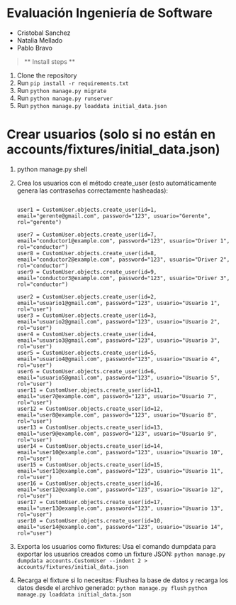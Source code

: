 # Evaluación Ingeniería de Software

- Cristobal Sanchez
- Natalia Mellado
- Pablo Bravo

> ** Install steps **
1. Clone the repository
2. Run `pip install -r requirements.txt`
3. Run `python manage.py migrate`
4. Run `python manage.py runserver`
5. Run `python manage.py loaddata initial_data.json`



# Crear usuarios (solo si no están en accounts/fixtures/initial_data.json)

1. python manage.py shell

2. Crea los usuarios con el método create_user (esto automáticamente genera las contraseñas correctamente hasheadas):
    ```from accounts.models import CustomUser

    user1 = CustomUser.objects.create_user(id=1, email="gerente@gmail.com", password="123", usuario="Gerente", rol="gerente")

    user7 = CustomUser.objects.create_user(id=7, email="conductor1@example.com", password="123", usuario="Driver 1", rol="conductor")
    user8 = CustomUser.objects.create_user(id=8, email="conductor2@example.com", password="123", usuario="Driver 2", rol="conductor")
    user9 = CustomUser.objects.create_user(id=9, email="conductor3@example.com", password="123", usuario="Driver 3", rol="conductor")
    
    user2 = CustomUser.objects.create_user(id=2, email="usuario1@gmail.com", password="123", usuario="Usuario 1", rol="user")
    user3 = CustomUser.objects.create_user(id=3, email="usuario2@gmail.com", password="123", usuario="Usuario 2", rol="user")
    user4 = CustomUser.objects.create_user(id=4, email="usuario3@gmail.com", password="123", usuario="Usuario 3", rol="user")
    user5 = CustomUser.objects.create_user(id=5, email="usuario4@gmail.com", password="123", usuario="Usuario 4", rol="user")
    user6 = CustomUser.objects.create_user(id=6, email="usuario5@gmail.com", password="123", usuario="Usuario 5", rol="user")
    user11 = CustomUser.objects.create_user(id=11, email="user7@example.com", password="123", usuario="Usuario 7", rol="user")
    user12 = CustomUser.objects.create_user(id=12, email="user8@example.com", password="123", usuario="Usuario 8", rol="user")
    user13 = CustomUser.objects.create_user(id=13, email="user9@example.com", password="123", usuario="Usuario 9", rol="user")
    user14 = CustomUser.objects.create_user(id=14, email="user10@example.com", password="123", usuario="Usuario 10", rol="user")
    user15 = CustomUser.objects.create_user(id=15, email="user11@example.com", password="123", usuario="Usuario 11", rol="user")
    user16 = CustomUser.objects.create_user(id=16, email="user12@example.com", password="123", usuario="Usuario 12", rol="user")
    user17 = CustomUser.objects.create_user(id=17, email="user13@example.com", password="123", usuario="Usuario 13", rol="user")
    user10 = CustomUser.objects.create_user(id=10, email="user14@example.com", password="123", usuario="Usuario 14", rol="user")
    ```

    
3. Exporta los usuarios como fixtures: Usa el comando dumpdata para exportar los usuarios creados como un fixture JSON:
    `python manage.py dumpdata accounts.CustomUser --indent 2 > accounts/fixtures/initial_data.json`

4. Recarga el fixture si lo necesitas: Flushea la base de datos y recarga los datos desde el archivo generado:
    `python manage.py flush`
    `python manage.py loaddata initial_data.json`


